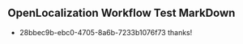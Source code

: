 ## OpenLocalization Workflow Test MarkDown
* 28bbec9b-ebc0-4705-8a6b-7233b1076f73 
thanks!<!--HONumber=Mar16_HO2-->
